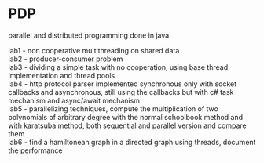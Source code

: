 # PDP
 parallel and distributed programming done in java

lab1 - non cooperative multithreading on shared data<br />
lab2 - producer-consumer problem<br />
lab3 - dividing a simple task with no cooperation, using base thread implementation and thread pools<br />
lab4 - http protocol parser implemented synchronous only with socket callbacks and asynchronous, still using the callbacks but with c# task mechanism and async/await mechanism<br />
lab5 - parallelizing techniques, compute the multiplication of two polynomials of arbitrary degree with the normal schoolbook method and with karatsuba method, both sequential and parallel version and compare them <br />
lab6 - find a hamiltonean graph in a directed graph using threads, document the performance <br />
